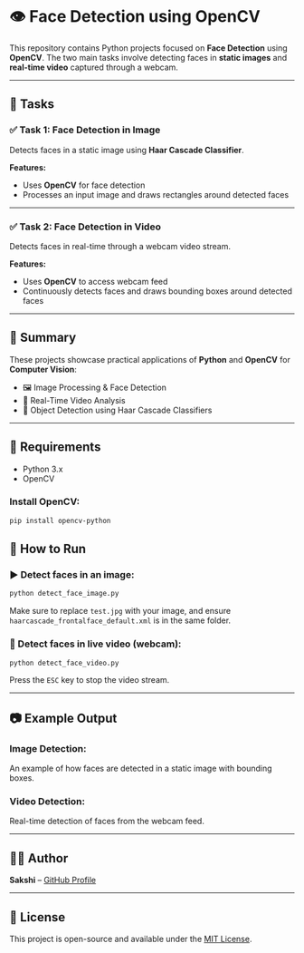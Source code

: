 # 👁️ Face Detection using OpenCV

This repository contains Python projects focused on **Face Detection** using **OpenCV**. The two main tasks involve detecting faces in **static images** and **real-time video** captured through a webcam.

---

## 📁 Tasks

### ✅ Task 1: Face Detection in Image  
Detects faces in a static image using **Haar Cascade Classifier**.

**Features:**  
- Uses **OpenCV** for face detection  
- Processes an input image and draws rectangles around detected faces

---

### ✅ Task 2: Face Detection in Video  
Detects faces in real-time through a webcam video stream.

**Features:**  
- Uses **OpenCV** to access webcam feed  
- Continuously detects faces and draws bounding boxes around detected faces

---

## 🧠 Summary

These projects showcase practical applications of **Python** and **OpenCV** for **Computer Vision**:

- 🖼️ Image Processing & Face Detection  
- 🎥 Real-Time Video Analysis  
- 🤖 Object Detection using Haar Cascade Classifiers

---

## 📄 Requirements

- Python 3.x
- OpenCV

### Install OpenCV:
```bash
pip install opencv-python
```

## 🚀 How to Run

### ▶️ Detect faces in an image:
```bash
python detect_face_image.py
```

Make sure to replace `test.jpg` with your image, and ensure `haarcascade_frontalface_default.xml` is in the same folder.

### 🎥 Detect faces in live video (webcam):
```bash
python detect_face_video.py
```

Press the `ESC` key to stop the video stream.

---

## 📷 Example Output

### Image Detection:
An example of how faces are detected in a static image with bounding boxes.

### Video Detection:
Real-time detection of faces from the webcam feed.

---

## 🙋‍♀️ Author

**Sakshi** – [GitHub Profile](https://github.com/sakshi3232)

---

## 📄 License

This project is open-source and available under the [MIT License](LICENSE).
```
